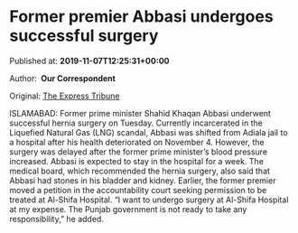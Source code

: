 
# Former premier Abbasi undergoes successful surgery

Published at: **2019-11-07T12:25:31+00:00**

Author: **​ Our Correspondent**

Original: [The Express Tribune](https://tribune.com.pk/story/2095513/1-former-premier-abbasi-undergoes-successful-surgery/)

ISLAMABAD: Former prime minister Shahid Khaqan Abbasi underwent successful hernia surgery on Tuesday.
Currently incarcerated in the Liquefied Natural Gas (LNG) scandal, Abbasi was shifted from Adiala jail to a hospital after his health deteriorated on November 4.
However, the surgery was delayed after the former prime minister’s blood pressure increased.
Abbasi is expected to stay in the hospital for a week.
The medical board, which recommended the hernia surgery, also said that Abbasi had stones in his bladder and kidney.
Earlier, the former premier moved a petition in the accountability court seeking permission to be treated at Al-Shifa Hospital.
“I want to undergo surgery at Al-Shifa Hospital at my expense. The Punjab government is not ready to take any responsibility,” he added.
